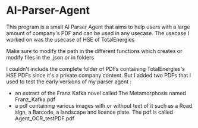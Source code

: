 # AI-Parser-Agent
This program is a small AI Parser Agent that aims to help users with a large amount of company's PDF and can be used in any usecase. The usecase I worked on was the usecase of HSE of TotalEnergies

Make sure to modify the path in the different functions which creates or modify files in the .json or in folders

I couldn't include the complete folder of PDFs containing TotalEnergies's HSE PDFs since it's a private company content. But I added two PDFs that I used to test the early versions of my parser agent :
 - an extract of the Franz Kafka novel called The Metamorphosis named Franz_Kafka.pdf
 - a pdf containing various images with or without text of it such as a Road sign, a Barcode, a landscape and licence plate. The pdf is called Agent_OCR_testPDF.pdf
